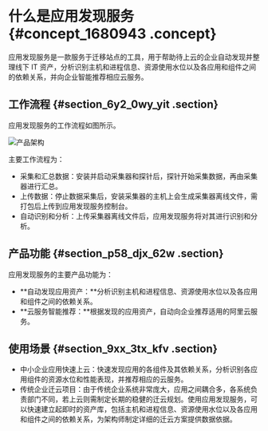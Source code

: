# 什么是应用发现服务 {#concept_1680943 .concept}

应用发现服务是一款服务于迁移站点的工具，用于帮助待上云的企业自动发现并整理线下 IT 资产，分析识别主机和进程信息、资源使用水位以及各应用和组件之间的依赖关系，并向企业智能推荐相应云服务。

## 工作流程 {#section_6y2_0wy_yit .section}

应用发现服务的工作流程如图所示。

![产品架构](http://static-aliyun-doc.oss-cn-hangzhou.aliyuncs.com/assets/img/1254252/156708143655203_zh-CN.png)

主要工作流程为：

-   采集和汇总数据：安装并启动采集器和探针后，探针开始采集数据，再由采集器进行汇总。
-   上传数据：停止数据采集后，安装采集器的主机上会生成采集器离线文件，需打包后上传到应用发现服务控制台。
-   自动识别和分析：上传采集器离线文件后，应用发现服务将对其进行识别和分析。

## 产品功能 {#section_p58_djx_62w .section}

应用发现服务的主要产品功能为：

-   **自动发现应用资产：**分析识别主机和进程信息、资源使用水位以及各应用和组件之间的依赖关系。
-   **云服务智能推荐：**根据发现的应用资产，自动向企业推荐适用的阿里云服务。

## 使用场景 {#section_9xx_3tx_kfv .section}

-   中小企业应用快速上云：快速发现应用的各组件及其依赖关系，分析识别各应用组件的资源水位和性能表现，并推荐相应的云服务。
-   传统企业迁云项目：由于传统企业系统非常庞大，应用之间耦合多，各系统负责部门不同，若上云则需制定长期的稳健的迁云规划。使用应用发现服务，可以快速建立起即时的资产库，包括主机和进程信息、资源使用水位以及各应用和组件之间的依赖关系，为架构师制定详细的迁云方案提供数据依据。

